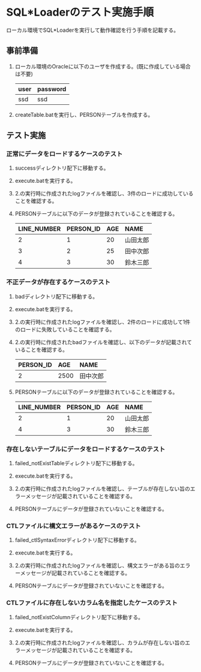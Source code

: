 # SQL*Loaderのテスト実施手順

ローカル環境でSQL*Loaderを実行して動作確認を行う手順を記載する。

## 事前準備

1. ローカル環境のOracleに以下のユーザを作成する。(既に作成している場合は不要)

    | user | password |
    |:-----|:---------|
    | ssd  | ssd      |

2. createTable.batを実行し、PERSONテーブルを作成する。

## テスト実施

### 正常にデータをロードするケースのテスト

1. successディレクトリ配下に移動する。

2. execute.batを実行する。

3. 2.の実行時に作成されたlogファイルを確認し、3件のロードに成功していることを確認する。

4. PERSONテーブルに以下のデータが登録されていることを確認する。

    | LINE_NUMBER | PERSON_ID  | AGE         | NAME         |
    |:------------|:-----------|:------------|:-------------|
    | 2           | 1          | 20          | 山田太郎      |
    | 3           | 2          | 25          | 田中次郎      |
    | 4           | 3          | 30          | 鈴木三郎      |

### 不正データが存在するケースのテスト

1. badディレクトリ配下に移動する。

2. execute.batを実行する。

3. 2.の実行時に作成されたlogファイルを確認し、2件のロードに成功して1件のロードに失敗していることを確認する。

4. 2.の実行時に作成されたbadファイルを確認し、以下のデータが記載されていることを確認する。

    | PERSON_ID  | AGE         | NAME         |
    |:-----------|:------------|:-------------|
    | 2          | 2500        | 田中次郎      |

5. PERSONテーブルに以下のデータが登録されていることを確認する。

    | LINE_NUMBER | PERSON_ID  | AGE         | NAME         |
    |:------------|:-----------|:------------|:-------------|
    | 2           | 1          | 20          | 山田太郎      |
    | 4           | 3          | 30          | 鈴木三郎      |

### 存在しないテーブルにデータをロードするケースのテスト

1. failed_notExistTableディレクトリ配下に移動する。

2. execute.batを実行する。

3. 2.の実行時に作成されたlogファイルを確認し、テーブルが存在しない旨のエラーメッセージが記載されていることを確認する。

4. PERSONテーブルにデータが登録されていないことを確認する。

### CTLファイルに構文エラーがあるケースのテスト

1. failed_ctlSyntaxErrorディレクトリ配下に移動する。

2. execute.batを実行する。

3. 2.の実行時に作成されたlogファイルを確認し、構文エラーがある旨のエラーメッセージが記載されていることを確認する。

4. PERSONテーブルにデータが登録されていないことを確認する。

### CTLファイルに存在しないカラム名を指定したケースのテスト

1. failed_notExistColumnディレクトリ配下に移動する。

2. execute.batを実行する。

3. 2.の実行時に作成されたlogファイルを確認し、カラムが存在しない旨のエラーメッセージが記載されていることを確認する。

4. PERSONテーブルにデータが登録されていないことを確認する。
